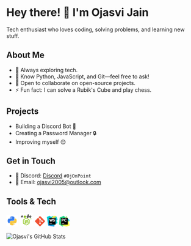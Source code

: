 # Hey there! 👋 I'm Ojasvi Jain

Tech enthusiast who loves coding, solving problems, and learning new stuff.

## About Me  
- 📓 Always exploring tech.  
- 💬 Know Python, JavaScript, and Git—feel free to ask!  
- 👯 Open to collaborate on open-source projects.  
- ⚡ Fun fact: I can solve a Rubik's Cube and play chess.  

## Projects  
- Building a Discord Bot 🤖  
- Creating a Password Manager 🔒  
- Improving myself 😊  

## Get in Touch  
- 💬 Discord: [Discord](https://discord.com/users/732895521215086697) `#OjOnPoint`  
- 📧 Email: [ojasvi2005@outlook.com](mailto:ojasvi2005@outlook.com)  

## Tools & Tech  
<p>
  <img height="30" src="https://github.com/Ojasvi-jain/Ojasvi-jain/blob/master/Assets/Python.png">
  <img height="36" src="https://github.com/Ojasvi-jain/Ojasvi-jain/blob/master/Assets/JavaScript.png">
  <img height="28" src="https://github.com/Ojasvi-jain/Ojasvi-jain/blob/master/Assets/Git_icon.svg.png">
  <img height="28" src="https://github.com/Ojasvi-jain/Ojasvi-jain/blob/master/Assets/webstorm.png">
  <img height="28" src="https://github.com/Ojasvi-jain/Ojasvi-jain/blob/master/Assets/Pycharm.png">
</p>  

![Ojasvi's GitHub Stats](https://github-readme-stats.vercel.app/api?username=Ojasvi-jain&count_private=true&show_icons=true&theme=tokyonight)
